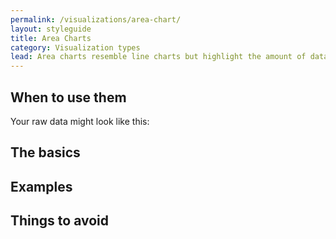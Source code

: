 ```yaml
---
permalink: /visualizations/area-chart/
layout: styleguide
title: Area Charts
category: Visualization types
lead: Area charts resemble line charts but highlight the amount of data _under_ each line.  
---
```


## When to use them

Your raw data might look like this:

## The basics


## Examples

## Things to avoid




